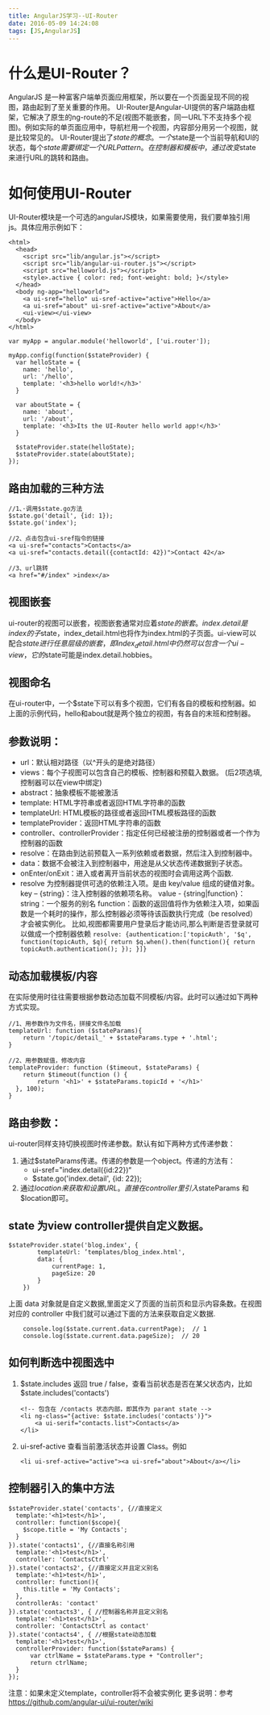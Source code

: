 ```yaml
---
title: AngularJS学习--UI-Router
date: 2016-05-09 14:24:08
tags: [JS,AngularJS]
---
```

# 什么是UI-Router？
AngularJS 是一种富客户端单页面应用框架，所以要在一个页面呈现不同的视图，路由起到了至关重要的作用。 UI-Router是Angular-UI提供的客户端路由框架，它解决了原生的ng-route的不足(视图不能嵌套，同一URL下不支持多个视图)。例如实际的单页面应用中，导航栏用一个视图，内容部分用另一个视图，就是比较常见的。
UI-Router提出了$state的概念。一个$state是一个当前导航和UI的状态，每个$state需要绑定一个URL Pattern。 在控制器和模板中，通过改变$state来进行URL的跳转和路由。

# 如何使用UI-Router
UI-Router模块是一个可选的angularJS模块，如果需要使用，我们要单独引用js。具体应用示例如下：
```
<html>
  <head>
    <script src="lib/angular.js"></script>
    <script src="lib/angular-ui-router.js"></script>
    <script src="helloworld.js"></script>
    <style>.active { color: red; font-weight: bold; }</style>
  </head>
  <body ng-app="helloworld">
    <a ui-sref="hello" ui-sref-active="active">Hello</a>
    <a ui-sref="about" ui-sref-active="active">About</a>
    <ui-view></ui-view>
  </body>
</html>
```
```
var myApp = angular.module('helloworld', ['ui.router']);

myApp.config(function($stateProvider) {
  var helloState = {
    name: 'hello',
    url: '/hello',
    template: '<h3>hello world!</h3>'
  }

  var aboutState = {
    name: 'about',
    url: '/about',
    template: '<h3>Its the UI-Router hello world app!</h3>'
  }

  $stateProvider.state(helloState);
  $stateProvider.state(aboutState);
});
```
## 路由加载的三种方法
```
//1、·调用$state.go方法   
$state.go('detail', {id: 1});   
$state.go('index');

//2、点击包含ui-sref指令的链接
<a ui-sref="contacts">Contacts</a>
<a ui-sref="contacts.detail({contactId: 42})">Contact 42</a>
 
//3、url跳转
<a href="#/index" >index</a>
```

## 视图嵌套
ui-router的视图可以嵌套，视图嵌套通常对应着$state的嵌套。 index.detail是index的子$state，index_detail.html也将作为index.html的子页面。ui-view可以配合$state进行任意层级的嵌套， 即index_detail.html中仍然可以包含一个ui-view，它的$state可能是index.detail.hobbies。

## 视图命名
在ui-router中，一个$state下可以有多个视图，它们有各自的模板和控制器。如上面的示例代码，hello和about就是两个独立的视图，有各自的末班和控制器。


## 参数说明：
- url：默认相对路径（以^开头的是绝对路径）
- views：每个子视图可以包含自己的模板、控制器和预载入数据。 (后2项选填,控制器可以在view中绑定)
- abstract：抽象模板不能被激活 
- template: HTML字符串或者返回HTML字符串的函数
- templateUrl: HTML模板的路径或者返回HTML模板路径的函数
- templateProvider：返回HTML字符串的函数
- controller、controllerProvider：指定任何已经被注册的控制器或者一个作为控制器的函数
- resolve：在路由到达前预载入一系列依赖或者数据，然后注入到控制器中。 
- data：数据不会被注入到控制器中，用途是从父状态传递数据到子状态。 
- onEnter/onExit：进入或者离开当前状态的视图时会调用这两个函数.
- resolve 为控制器提供可选的依赖注入项。是由 key/value 组成的键值对象。
        key – {string}：注入控制器的依赖项名称。
        value - {string|function}：
            string：一个服务的别名
            function：函数的返回值将作为依赖注入项，如果函数是一个耗时的操作，那么控制器必须等待该函数执行完成（be resolved）才会被实例化。
            比如,视图都需要用户登录后才能访问,那么判断是否登录就可以做成一个控制器依赖
            ```
            resolve: {authentication:['topicAuth', '$q', function(topicAuth, $q){
                    return $q.when().then(function(){
                        return topicAuth.authentication();
                    });
                }]}
            ```

## 动态加载模板/内容
在实际使用时往往需要根据参数动态加载不同模板/内容。此时可以通过如下两种方式实现。
```
//1、用参数作为文件名，拼接文件名加载
templateUrl: function ($stateParams){
    return '/topic/detail_' + $stateParams.type + '.html';
}
  
//2、用参数赋值，修改内容
templateProvider: function ($timeout, $stateParams) {
    return $timeout(function () {
        return '<h1>' + $stateParams.topicId + '</h1>'
  }, 100);
}
```
## 路由参数：
ui-router同样支持切换视图时传递参数。默认有如下两种方式传递参数：
1. 通过$stateParams传递。传递的参数是一个object。传递的方法有：
    - ui-sref="index.detail({id:22})“
    - $state.go('index.detail', {id: 22});
2. 通过$location来获取和设置URL。直接在controller里引入$stateParams 和$location即可。

## state 为view controller提供自定义数据。
```
$stateProvider.state('blog.index', {
        templateUrl: ’templates/blog_index.html',
        data: {
            currentPage: 1,
            pageSize: 20
        } 
    })
```
上面 data 对象就是自定义数据,里面定义了页面的当前页和显示内容条数。在视图对应的 controller 中我们就可以通过下面的方法来获取自定义数据.
```
    console.log($state.current.data.currentPage);  // 1
    console.log($state.current.data.pageSize);  // 20
```
## 如何判断选中视图选中
1. $state.includes 
    返回 true / false，查看当前状态是否在某父状态内，比如 $state.includes('contacts')
    ```
    <!-- 包含在 /contacts 状态内部，即其作为 parant state -->
    <li ng-class="{active: $state.includes('contacts')}">
        <a ui-serif="contacts.list">Contacts</a>
    </li>
    ```
2. ui-sref-active 
    查看当前激活状态并设置 Class。例如
    ```
    <li ui-sref-active="active"><a ui-sref="about">About</a></li>
    ```

## 控制器引入的集中方法
```
$stateProvider.state('contacts', {//直接定义
  template:'<h1>test</h1>',
  controller: function($scope){
    $scope.title = 'My Contacts';
  }
}).state('contacts1', {//直接名称引用
  template:'<h1>test</h1>',
  controller: 'ContactsCtrl'
}).state('contacts2', {//直接定义并且定义别名
  template:'<h1>test</h1>',
  controller: function(){
    this.title = 'My Contacts';
  },
  controllerAs: 'contact'
}).state('contacts3', { //控制器名称并且定义别名
  template:'<h1>test</h1>',
  controller: 'ContactsCtrl as contact'
}).state('contacts4', { //根据state动态加载
  template:'<h1>test</h1>',
  controllerProvider: function($stateParams) {
      var ctrlName = $stateParams.type + "Controller";
      return ctrlName;
  }
});
```
注意：如果未定义template，controller将不会被实例化
更多说明：参考 https://github.com/angular-ui/ui-router/wiki